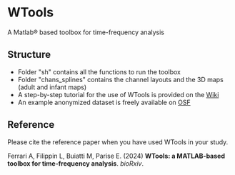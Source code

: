 # WTools
A Matlab® based toolbox for time-frequency analysis

## Structure
* Folder "sh" contains all the functions to run the toolbox
* Folder "chans_splines" contains the channel layouts and the 3D maps (adult and infant maps)
* A step-by-step tutorial for the use of WTools is provided on the [Wiki](https://github.com/cogdevtools/WTools/wiki/WTools-initial-version-tutorial)
* An example anonymized dataset is freely available on [OSF](https://osf.io/jtudr/)

## Reference
Please cite the reference paper when you have used WTools in your study.

Ferrari A, Filippin L, Buiatti M, Parise E. (2024) **WTools: a MATLAB-based toolbox for time-frequency analysis**. *bioRxiv*.
